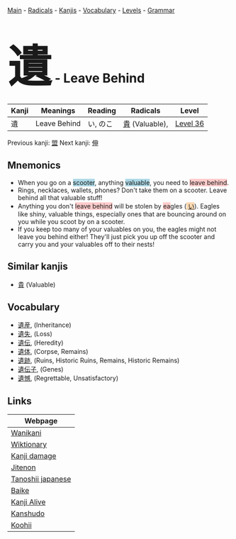 <style> bigfont {font-size: 100px}</style>
[Main](../index.md) -
[Radicals](../radicals.md) -
[Kanjis](../kanjis.md) -
[Vocabulary](../vocabulary.md) -
[Levels](../levels.md) -
[Grammar](../grammar.md)
# <bigfont> 遺</bigfont> - Leave Behind 

| Kanji | Meanings | Reading | Radicals | Level |
| --- | --- | --- | --- | --- |
| 遺 | Leave Behind | い, のこ | [貴](../radicals/貴.md) (Valuable),  | [Level 36](../levels/wk_level36.md) |

Previous kanji: [盟](盟.md) Next kanji: [伸](伸.md) 

## Mnemonics
 * When you go on a <span style="background-color:#ADD8E6"> scooter</span>, anything <span style="background-color:#ADD8E6"> valuable</span>, you need to <span style="background-color:#ffcccb"> leave behind</span>.
* Rings, necklaces, wallets, phones? Don't take them on a scooter. Leave behind all that valuable stuff!
* Anything you don't <span style="background-color:#ffcccb"> leave behind</span> will be stolen by <span style="background-color:#ffcccb"> ea</span>gles (<span style="background-color:#fed8b1"> [い](https://jisho.org/search/い)</span>). Eagles like shiny, valuable things, especially ones that are bouncing around on you while you scoot by on a scooter.
* If you keep too many of your valuables on you, the eagles might not leave you behind either! They'll just pick you up off the scooter and carry you and your valuables off to their nests!


## Similar kanjis
 * [貴](貴.md) (Valuable)


## Vocabulary
 * [遺産](../vocabulary/遺.md), (Inheritance)
* [遺失](../vocabulary/遺.md), (Loss)
* [遺伝](../vocabulary/遺.md), (Heredity)
* [遺体](../vocabulary/遺.md), (Corpse, Remains)
* [遺跡](../vocabulary/遺.md), (Ruins, Historic Ruins, Remains, Historic Remains)
* [遺伝子](../vocabulary/遺.md), (Genes)
* [遺憾](../vocabulary/遺.md), (Regrettable, Unsatisfactory)



## Links 

| Webpage |
| --- |
| [Wanikani          ](https://www.wanikani.com/kanji/遺) |
| [Wiktionary        ](https://en.wiktionary.org/wiki/遺) |
| [Kanji damage      ](http://www.kanjidamage.com/kanji/search?utf8=✓&q=遺) |
| [Jitenon           ](https://jitenon.com/kanji/遺) |
| [Tanoshii japanese ](https://www.tanoshiijapanese.com/dictionary/kanji.cfm?k=遺) |
| [Baike             ](https://baike.baidu.com/item/遺) |
| [Kanji Alive       ](https://app.kanjialive.com/遺) |
| [Kanshudo          ](https://www.kanshudo.com/searchmn?q=遺) |
| [Koohii            ](https://kanji.koohii.com/study/kanji/遺) |
